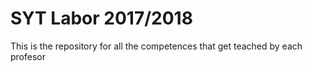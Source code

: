# SYT Labor 2017/2018

This is the repository for all the competences that get teached by each profesor

